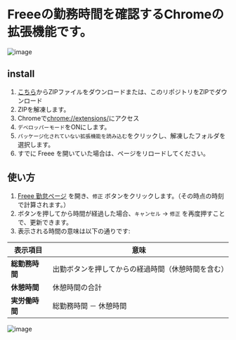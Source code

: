 # Freeeの勤務時間を確認するChromeの拡張機能です。
![image](https://github.com/user-attachments/assets/1822e2ab-ea82-4f7b-92ab-e6ba6161cf22)

## install
1. [こちら](https://github.com/neon-57/chrome-freee-time/archive/refs/heads/main.zip)からZIPファイルをダウンロードまたは、このリポジトリをZIPでダウンロード
2. ZIPを解凍します。
3. Chromeで[chrome://extensions/](chrome://extensions/)にアクセス
4. `デベロッパーモード`をONにします。
5. `パッケージ化されていない拡張機能を読み込む`をクリックし、解凍したフォルダを選択します。
6. すでに Freee を開いていた場合は、ページをリロードしてください。

## 使い方

1. [Freee 勤怠ページ](https://p.secure.freee.co.jp/) を開き、`修正` ボタンをクリックします。（その時点の時刻で計算されます。）
2. ボタンを押してから時間が経過した場合、`キャンセル` → `修正` を再度押すことで、更新できます。
3. 表示される時間の意味は以下の通りです:

| 表示項目 | 意味 |
|----------|------|
| **総勤務時間** | 出勤ボタンを押してからの経過時間（休憩時間を含む） |
| **休憩時間** | 休憩時間の合計 |
| **実労働時間** | 総勤務時間 － 休憩時間 |

![image](https://github.com/user-attachments/assets/e96f1b8a-a0cc-4da0-a7b7-0ed996bba442)

